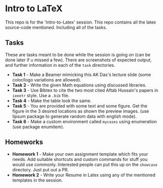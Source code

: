 # Intro to LaTeX

This repo is for the 'Intro-to-Latex' session. This repo contains all the latex
source-code mentioned. Including all of the tasks.

## Tasks

These are tasks meant to be done while the session is going on (can be done
later if u missed a few). There are screenshots of expected output, and further
information in each of the `task` directories.

- **Task 1** - Make a Beamer mimicking this AK Das's lecture slide (some
  color/logo variations are allowed).
- **Task 2** - Write the given Math equations using discussed libraries.
- **Task 3** - Use Bibtex to cite the two most cited Aftab Hussain's papers in
  `ieeetr` style. Use a `.bib` file.
- **Task 4** - Make the table look the same.
- **Task 5** - You are provided with some text and some figure. Get the figure in
  the 3 desired locations as shown the preview images. (use lipsum package to
  generate random data with english mode).
- **Task 6** - Make a custom environment called `mycases` using enumeration (use
  package enumitem).

## Homeworks

- **Homework 1** - Make your own assignment template which fits your needs. Add
  suitable shortcuts and custom commands for stuff you would use commonly. Interested
  people can put this up on the `showcase` directory. Just put out a PR.
- **Homework 2** - Write your Resume in Latex using any of the mentioned
  templates in the session.
